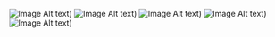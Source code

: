 
  ![Image Alt text](/images/Screenshot_2024-04-16-21-48-20-516_com.example.gym_counter.jpg""))
  ![Image Alt text](/images/Screenshot_2024-04-16-21-48-27-348_com.example.gym_counter.jpg""))
 ![Image Alt text](/images/Screenshot_2024-04-16-21-48-32-357_com.example.gym_counter.jpg""_))
 ![Image Alt text](/images/Screenshot_2024-04-16-21-48-39-130_com.example.gym_counter.jpg""))
 ![Image Alt text](/images/Screenshot_2024-04-16-21-48-44-813_com.example.gym_counter.jpg""))
